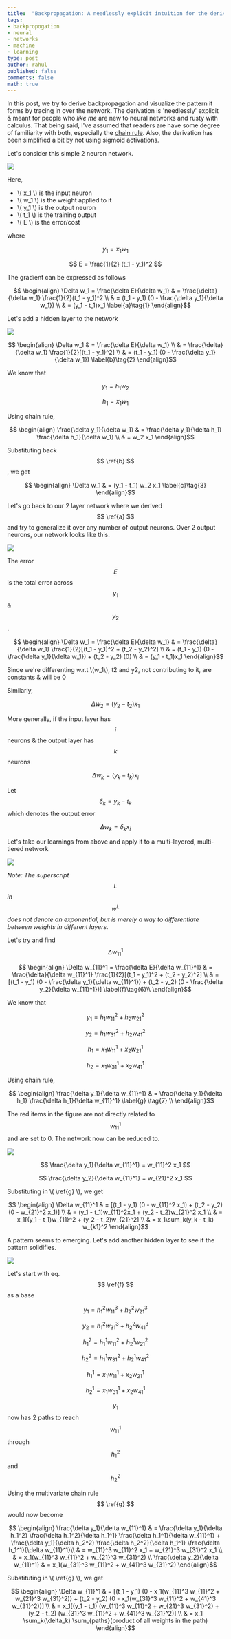 ```yaml
---
title:  "Backpropagation: A needlessly explicit intuition for the derivation"
tags:
- backpropogation
- neural
- networks
- machine
- learning
type: post
author: rahul
published: false
comments: false
math: true
---
```


In this post, we try to derive backpropagation and visualize the pattern it forms by tracing in over the network. The derivation is 'needlessly' explicit & meant for people who *like me* are new to neural networks and rusty with calculus. That being said, I've assumed that readers are have some degree of familiarity with both, especially the [chain rule](https://en.wikipedia.org/wiki/Chain_rule). Also, the derivation has been simplified a bit by not using sigmoid activations.


Let's consider this simple 2 neuron network.

![](/public/images/blog/bp1.svg)

Here,

- \\( x_1 \\) is the input neuron
- \\( w_1 \\) is the weight applied to it
- \\( y_1 \\) is the output neuron
- \\( t_1 \\) is the training output
- \\( E \\) is the error/cost

where

$$ y_1 = x_1 w_1 $$

$$ E = \frac{1}{2} (t_1 - y_1)^2 $$

The gradient can be expressed as follows

$$ \begin{align}
	\Delta w_1 = \frac{\delta E}{\delta w_1} & = \frac{\delta}{\delta w_1} \frac{1}{2}(t_1 - y_1)^2  \\
	& = (t_1 - y_1) (0 - \frac{\delta y_1}{\delta w_1}) \\
	& = (y_1 - t_1)x_1 \label{a}\tag{1}
\end{align}$$


Let's add a hidden layer to the network

![](/public/images/blog/bp2.svg)

$$ \begin{align}
	\Delta w_1 & = \frac{\delta E}{\delta w_1} \\
	& = \frac{\delta}{\delta w_1} \frac{1}{2}[(t_1 - y_1)^2] \\
	& = (t_1 - y_1) (0 - \frac{\delta y_1}{\delta w_1}) \label{b}\tag{2}
\end{align}$$

We know that

$$ y_1 = h_1 w_2 $$

$$ h_1 = x_1 w_1 $$

Using chain rule,

$$ \begin{align}
	\frac{\delta y_1}{\delta w_1} & = \frac{\delta y_1}{\delta h_1} \frac{\delta h_1}{\delta w_1} \\
	& = w_2 x_1
\end{align}$$

Substituting back $$ \ref{b} $$, we get

$$ \begin{align}
	\Delta w_1 & = (y_1 - t_1) w_2 x_1 \label{c}\tag{3}
\end{align}$$

Let's go back to our 2 layer network where we derived $$ \ref{a} $$ and try to generalize it over any number of output neurons. Over 2 output neurons, our network looks like this.

![](/public/images/blog/bp3.svg)

The error $$ E $$ is the total error across $$ y_1 $$ & $$ y_2 $$.

$$ \begin{align}
	\Delta w_1 = \frac{\delta E}{\delta w_1} & = \frac{\delta}{\delta w_1} \frac{1}{2}[(t_1 - y_1)^2 + (t_2 - y_2)^2]  \\
	& = (t_1 - y_1) (0 - \frac{\delta y_1}{\delta w_1}) + (t_2 - y_2) (0) \\
	& = (y_1 - t_1)x_1
\end{align}$$

Since we're differenting w.r.t \\(w_1\\), t2 and y2, not contributing to it, are constants & will be 0

Similarly,

$$ \Delta w_2 = (y_2 - t_2)x_1 $$

More generally, if the input layer has $$i$$ neurons & the output layer has $$k$$ neurons

$$ \Delta w_k = (y_k - t_k)x_i \label{d}\tag{4}  $$

Let $$ \delta_k = y_k - t_k $$ which denotes the output error

$$ \Delta w_k = \delta_k x_i  \label{e}\tag{5} $$

Let's take our learnings from above and apply it to a multi-layered, multi-tiered network

![](/public/images/blog/bp4.svg)

*Note: The superscript $$ L $$ in $$ w^L $$ does not denote an exponential, but is merely a way to differentiate between weights in different layers.*

Let's try and find $$ \Delta w_{11}^1 $$

$$ \begin{align}
	\Delta w_{11}^1 = \frac{\delta E}{\delta w_{11}^1} & = \frac{\delta}{\delta w_{11}^1} \frac{1}{2}[(t_1 - y_1)^2 + (t_2 - y_2)^2]  \\
	& = [(t_1 - y_1) (0 - \frac{\delta y_1}{\delta w_{11}^1}) + (t_2 - y_2) (0 - \frac{\delta y_2}{\delta w_{11}^1})] \label{f}\tag{6}\\
\end{align}$$

We know that

$$ y_1 = h_1 w_{11}^2 + h_2 w_{21}^2 $$

$$ y_2 = h_1 w_{31}^2 + h_2 w_{41}^2 $$

$$ h_1 = x_1 w_{11}^1 + x_2 w_{21}^1 $$

$$ h_2 = x_1 w_{31}^1 + x_2 w_{41}^1 $$

Using chain rule,

$$ \begin{align}
	\frac{\delta y_1}{\delta w_{11}^1} & = \frac{\delta y_1}{\delta h_1} \frac{\delta h_1}{\delta w_{11}^1} \label{g} \tag{7} \\
\end{align}$$

The red items in the figure are not directly related to $$ w_{11}^1 $$ and are set to 0.
The network now can be reduced to.

![](/public/images/blog/bp5.svg)

$$ \frac{\delta y_1}{\delta w_{11}^1} = w_{11}^2 x_1 $$

$$ \frac{\delta y_2}{\delta w_{11}^1} = w_{21}^2 x_1 $$

Substituting in \\( \ref{g} \\), we get

$$ \begin{align}
	\Delta w_{11}^1 & = [(t_1 - y_1) (0 - w_{11}^2 x_1) + (t_2 - y_2) (0 - w_{21}^2 x_1)] \\
	& = (y_1 - t_1)w_{11}^2x_1 + (y_2 - t_2)w_{21}^2 x_1 \\
	& = x_1[(y_1 - t_1)w_{11}^2 + (y_2 - t_2)w_{21}^2] \\
	& = x_1\sum_k(y_k - t_k) w_{k1}^2
\end{align}$$

A pattern seems to emerging. Let's add another hidden layer to see if the pattern solidifies.


![](/public/images/blog/bp6.svg)

Let's start with eq. $$ \ref{f} $$ as a base

$$ y_1 = h_1^2 w_{11}^3 + h_2^2 w_{21}^3 $$

$$ y_2 = h_1^2 w_{31}^3 + h_2^2 w_{41}^3 $$

$$ h_1^2 = h_1^1 w_{11}^2 + h_2^1 w_{21}^2 $$

$$ h_2^2 = h_1^1 w_{31}^2 + h_2^1 w_{41}^2 $$

$$ h_1^1 = x_1 w_{11}^1 + x_2 w_{21}^1 $$

$$ h_2^1 = x_1 w_{31}^1 + x_2 w_{41}^1 $$

$$y_1$$ now has 2 paths to reach $$ w_{11}^1 $$ through $$ h_1^2 $$ and $$ h_2^2 $$

Using the multivariate chain rule $$ \ref{g} $$ would now become

$$ \begin{align}
	\frac{\delta y_1}{\delta w_{11}^1} & = \frac{\delta y_1}{\delta h_1^2} \frac{\delta h_1^2}{\delta h_1^1} \frac{\delta h_1^1}{\delta w_{11}^1} + \frac{\delta y_1}{\delta h_2^2} \frac{\delta h_2^2}{\delta h_1^1} \frac{\delta h_1^1}{\delta w_{11}^1}\\
	& = w_{11}^3 w_{11}^2 x_1 + w_{21}^3 w_{31}^2 x_1 \\
	& = x_1(w_{11}^3 w_{11}^2 + w_{21}^3 w_{31}^2) \\
	\frac{\delta y_2}{\delta w_{11}^1} & = x_1(w_{31}^3 w_{11}^2 + w_{41}^3 w_{31}^2)
\end{align}$$

Substituting in \\( \ref{g} \\), we get

$$ \begin{align}
	\Delta w_{11}^1 & = [(t_1 - y_1) (0 - x_1(w_{11}^3 w_{11}^2 + w_{21}^3 w_{31}^2)) + (t_2 - y_2) (0 - x_1(w_{31}^3 w_{11}^2 + w_{41}^3 w_{31}^2))] \\
	& = x_1[(y_1 - t_1) (w_{11}^3 w_{11}^2 + w_{21}^3 w_{31}^2) + (y_2 - t_2) (w_{31}^3 w_{11}^2 + w_{41}^3 w_{31}^2)] \\
	& = x_1 \sum_k(\delta_k) \sum_{paths}(product of all weights in the path)
\end{align}$$
